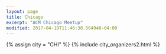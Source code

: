 ```yaml
---
layout: page
title: Chicago
excerpt: "ACM Chicago Meetup"
modified: 2017-04-18T11:46:38.564948-04:00
---
```

{% assign city = "CHI" %}
{% include city_organizers2.html %}
